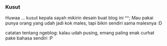 ### Kusut

Huwaa ... kusut kepala sayah mikirin desain buat blog ini ^^; Mau pakai punya orang yang udah jadi kok males, tapi bikin sendiri sama malesnya :D

catatan tentang ngeblog:
kalau udah pusing, emang paling enak curhat pake bahasa sendiri :P

<!-- METADATA: {"time": "2007-12-05 05:37:12", "title": "Kusut"} -->
